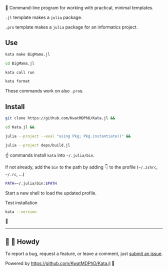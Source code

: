 🍱 Command-line program for working with practical, minimal templates.

`.jl` template makes a `julia` package.

`.pro` template makes a `julia` package for an informatics project.

## Use

```bash
kata make BigMama.jl

cd BigMama.jl
```

```bash
kata call run
```

```bash
kata format
```

These commands work on also `.pro`s.

## Install

```bash
git clone https://github.com/KwatMDPhD/Kata.jl &&

cd Kata.jl &&

julia --project --eval "using Pkg; Pkg.instantiate()" &&

julia --project deps/build.jl
```

☝️ commands install `kata` into `~/.julia/bin`.

If not already, add the `bin` to the path by adding 👇 to the profile (`~/.zshrc`, `~/.rc`, ...)

```bash
PATH=~/.julia/bin:$PATH
```

Start a new shell to load the updated profile.

Test installation

```bash
kata --version
```

🎉

---

## 👋 🤠 Howdy

To report a bug, request a feature, or leave a comment, just [submit an issue](https://github.com/KwatMDPhD/Kata.jl/issues/new/choose).

Powered by https://github.com/KwatMDPhD/Kata.jl 🌝
